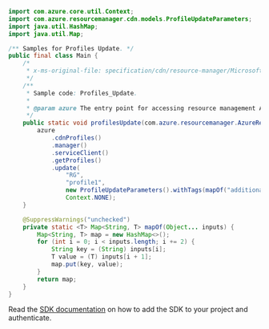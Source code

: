 ```java
import com.azure.core.util.Context;
import com.azure.resourcemanager.cdn.models.ProfileUpdateParameters;
import java.util.HashMap;
import java.util.Map;

/** Samples for Profiles Update. */
public final class Main {
    /*
     * x-ms-original-file: specification/cdn/resource-manager/Microsoft.Cdn/stable/2021-06-01/examples/Profiles_Update.json
     */
    /**
     * Sample code: Profiles_Update.
     *
     * @param azure The entry point for accessing resource management APIs in Azure.
     */
    public static void profilesUpdate(com.azure.resourcemanager.AzureResourceManager azure) {
        azure
            .cdnProfiles()
            .manager()
            .serviceClient()
            .getProfiles()
            .update(
                "RG",
                "profile1",
                new ProfileUpdateParameters().withTags(mapOf("additionalProperties", "Tag1")),
                Context.NONE);
    }

    @SuppressWarnings("unchecked")
    private static <T> Map<String, T> mapOf(Object... inputs) {
        Map<String, T> map = new HashMap<>();
        for (int i = 0; i < inputs.length; i += 2) {
            String key = (String) inputs[i];
            T value = (T) inputs[i + 1];
            map.put(key, value);
        }
        return map;
    }
}
```

Read the [SDK documentation](https://github.com/Azure/azure-sdk-for-java/blob/azure-resourcemanager_2.15.0/sdk/resourcemanager/azure-resourcemanager/README.md) on how to add the SDK to your project and authenticate.
